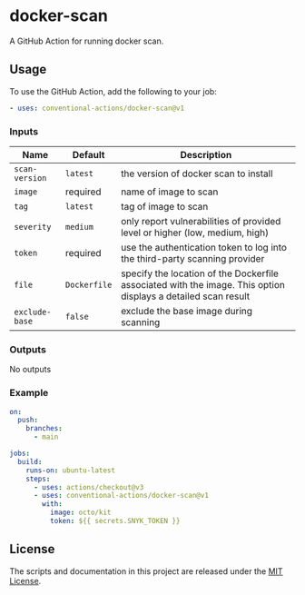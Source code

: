 # docker-scan

A GitHub Action for running docker scan.

## Usage

To use the GitHub Action, add the following to your job:

```yaml
- uses: conventional-actions/docker-scan@v1
```

### Inputs

| Name           | Default      | Description                                                                                                   |
|----------------|--------------|---------------------------------------------------------------------------------------------------------------|
| `scan-version` | `latest`     | the version of docker scan to install                                                                         |
| `image`        | required     | name of image to scan                                                                                         |
| `tag`          | `latest`     | tag of image to scan                                                                                          |
| `severity`     | `medium`     | only report vulnerabilities of provided level or higher (low, medium, high)                                   |
| `token`        | required     | use the authentication token to log into the third-party scanning provider                                    |
| `file`         | `Dockerfile` | specify the location of the Dockerfile associated with the image. This option displays a detailed scan result |
| `exclude-base` | `false`      | exclude the base image during scanning                                                                        |

### Outputs

No outputs

### Example

```yaml
on:
  push:
    branches:
      - main

jobs:
  build:
    runs-on: ubuntu-latest
    steps:
      - uses: actions/checkout@v3
      - uses: conventional-actions/docker-scan@v1
        with:
          image: octo/kit
          token: ${{ secrets.SNYK_TOKEN }}
```

## License

The scripts and documentation in this project are released under the [MIT License](LICENSE).
